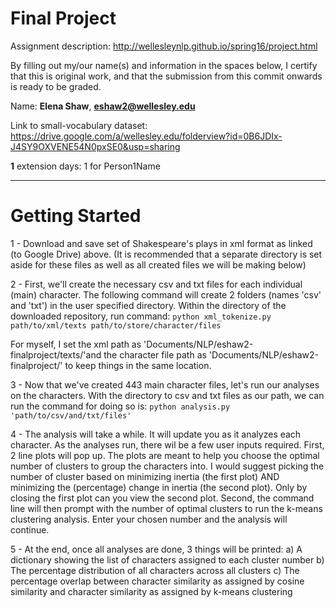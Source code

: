 # Final Project

Assignment description: http://wellesleynlp.github.io/spring16/project.html

By filling out my/our name(s) and information in the spaces below,
I certify that this is original work,
and that the submission from this commit onwards is ready to be graded.

Name: **Elena Shaw**, **eshaw2@wellesley.edu**


Link to small-vocabulary dataset: https://drive.google.com/a/wellesley.edu/folderview?id=0B6JDIx-J4SY9OXVENE54N0pxSE0&usp=sharing

**1** extension days: 1 for Person1Name

------------------------------------------------------------------------------

# Getting Started

1 - Download and save set of Shakespeare's plays in xml format as linked (to Google Drive) above. (It is recommended that a separate directory is set aside for these files as well as all created files we will be making below)

2 - First, we'll create the necessary csv and txt files for each individual (main) character. The following command will create 2 folders (names 'csv' and 'txt') in the user specified directory. Within the directory of the downloaded repository, run command:
`python xml_tokenize.py path/to/xml/texts path/to/store/character/files`

For myself, I set the xml path as 'Documents/NLP/eshaw2-finalproject/texts/'and the character file path as 'Documents/NLP/eshaw2-finalproject/' to keep things in the same location.

3 - Now that we've created 443 main character files, let's run our analyses on the characters. With the directory to csv and txt files as our path, we can run the command for doing so is:
`python analysis.py 'path/to/csv/and/txt/files'`

4 - The analysis will take a while. It will update you as it analyzes each character. As the analyses run, there wil be a few user inputs required. First, 2 line plots will pop up. The plots are meant to help you choose the optimal number of clusters to group the characters into. I would suggest picking the number of cluster based on minimizing inertia (the first plot) AND minimizing the (percentage) change in inertia (the second plot). Only by closing the first plot can you view the second plot. Second, the command line will then prompt with the number of optimal clusters to run the k-means clustering analysis. Enter your chosen number and the analysis will continue.

5 - At the end, once all analyses are done, 3 things will be printed:
	a) A dictionary showing the list of characters assigned to each cluster number
	b) The percentage distribution of all characters across all clusters
	c) The percentage overlap between character similarity as assigned by cosine similarity and character similarity as assigned by k-means clustering

